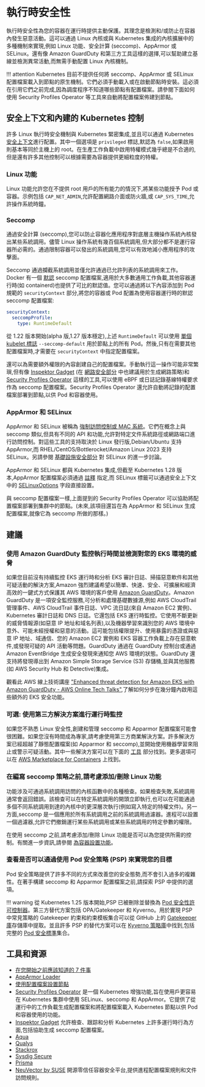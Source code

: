 # 執行時安全性

執行時安全性為您的容器在運行時提供主動保護。其理念是檢測和/或防止在容器內發生惡意活動。這可以通過 Linux 內核或與 Kubernetes 集成的內核擴展中的多種機制來實現,例如 Linux 功能、安全計算 (seccomp)、AppArmor 或 SELinux。還有像 Amazon GuardDuty 和第三方工具這樣的選擇,可以幫助建立基線並檢測異常活動,而無需手動配置 Linux 內核機制。

!!! attention
    Kubernetes 目前不提供任何將 seccomp、AppArmor 或 SELinux 配置檔案載入到節點的原生機制。它們必須手動載入或在啟動節點時安裝。這必須在引用它們之前完成,因為調度程序不知道哪些節點有配置檔案。請參閱下面如何使用 Security Profiles Operator 等工具來自動將配置檔案佈建到節點。

## 安全上下文和內建的 Kubernetes 控制

許多 Linux 執行時安全機制與 Kubernetes 緊密集成,並且可以通過 Kubernetes [安全上下文](https://kubernetes.io/docs/tasks/configure-pod-container/security-context/)進行配置。其中一個選項是 `privileged` 標誌,默認為 `false`,如果啟用則基本等同於主機上的 root。在生產工作負載中啟用特權模式幾乎總是不合適的,但是還有許多其他控制可以根據需要為容器提供更細粒度的特權。

### Linux 功能

Linux 功能允許您在不提供 root 用戶的所有能力的情況下,將某些功能授予 Pod 或容器。示例包括 `CAP_NET_ADMIN`,允許配置網路介面或防火牆,或 `CAP_SYS_TIME`,允許操作系統時鐘。

### Seccomp

通過安全計算 (seccomp),您可以防止容器化應用程序對底層主機操作系統內核發出某些系統調用。儘管 Linux 操作系統有幾百個系統調用,但大部分都不是運行容器所必需的。通過限制容器可以發出的系統調用,您可以有效地減小應用程序的攻擊面。

Seccomp 通過攔截系統調用並僅允許通過已允許列表的系統調用來工作。Docker 有一個 [默認](https://github.com/moby/moby/blob/master/profiles/seccomp/default.json) seccomp 配置檔案,適用於大多數通用工作負載,其他容器運行時(如 containerd)也提供了可比的默認值。您可以通過將以下內容添加到 Pod 規範的 `securityContext` 部分,將您的容器或 Pod 配置為使用容器運行時的默認 seccomp 配置檔案:

```yaml
securityContext:
  seccompProfile:
    type: RuntimeDefault
```

從 1.22 版本開始(alpha 版,1.27 版本穩定),上述 `RuntimeDefault` 可以使用 [單個 kubelet 標誌](https://kubernetes.io/docs/tutorials/security/seccomp/#enable-the-use-of-runtimedefault-as-the-default-seccomp-profile-for-all-workloads) `--seccomp-default` 用於節點上的所有 Pod。然後,只有在需要其他配置檔案時,才需要在 `securityContext` 中指定配置檔案。

還可以為需要額外權限的內容創建自己的配置檔案。手動執行這一操作可能非常繁瑣,但有像 [Inspektor Gadget](https://github.com/inspektor-gadget/inspektor-gadget) (在 [網路安全部分](../network/) 中也建議用於生成網路策略)和 [Security Profiles Operator](https://github.com/inspektor-gadget/inspektor-gadget) 這樣的工具,可以使用 eBPF 或日誌記錄基線特權要求作為 seccomp 配置檔案。Security Profiles Operator 還允許自動將記錄的配置檔案部署到節點,以供 Pod 和容器使用。

### AppArmor 和 SELinux

AppArmor 和 SELinux 被稱為 [強制訪問控制或 MAC 系統](https://en.wikipedia.org/wiki/Mandatory_access_control)。它們在概念上與 seccomp 類似,但具有不同的 API 和功能,允許對特定文件系統路徑或網路端口進行訪問控制。對這些工具的支持取決於 Linux 發行版,Debian/Ubuntu 支持 AppArmor,而 RHEL/CentOS/Bottlerocket/Amazon Linux 2023 支持 SELinux。另請參閱 [基礎設施安全部分](../hosts/#run-selinux) 對 SELinux 的進一步討論。

AppArmor 和 SELinux 都與 Kubernetes 集成,但截至 Kubernetes 1.28 版本,AppArmor 配置檔案必須通過 [註釋](https://kubernetes.io/docs/tutorials/security/apparmor/#securing-a-pod) 指定,而 SELinux 標籤可以通過安全上下文中的 [SELinuxOptions](https://kubernetes.io/docs/reference/generated/kubernetes-api/v1.28/#selinuxoptions-v1-core) 字段直接設置。

與 seccomp 配置檔案一樣,上面提到的 Security Profiles Operator 可以協助將配置檔案部署到集群中的節點。(未來,該項目還旨在為 AppArmor 和 SELinux 生成配置檔案,就像它為 seccomp 所做的那樣。)

## 建議

### 使用 Amazon GuardDuty 監控執行時間並檢測對您的 EKS 環境的威脅

如果您目前沒有持續監控 EKS 運行時和分析 EKS 審計日誌、掃描惡意軟件和其他可疑活動的解決方案,Amazon 強烈建議希望以簡單、快速、安全、可擴展和經濟高效的一鍵式方式保護其 AWS 環境的客戶使用 [Amazon GuardDuty](https://aws.amazon.com/guardduty/)。Amazon GuardDuty 是一項安全監控服務,可分析和處理基礎數據源,例如 AWS CloudTrail 管理事件、AWS CloudTrail 事件日誌、VPC 流日誌(來自 Amazon EC2 實例)、Kubernetes 審計日誌和 DNS 日誌。它還包括 EKS 運行時監控。它使用不斷更新的威脅情報源(如惡意 IP 地址和域名列表),以及機器學習來識別您的 AWS 環境中意外、可能未經授權和惡意的活動。這可能包括權限提升、使用暴露的憑證或與惡意 IP 地址、域通信、您的 Amazon EC2 實例和 EKS 容器工作負載上存在惡意軟件,或發現可疑的 API 活動等問題。GuardDuty 通過在 GuardDuty 控制台或通過 Amazon EventBridge 生成安全發現來通知您 AWS 環境的狀態。GuardDuty 還支持將發現導出到 Amazon Simple Storage Service (S3) 存儲桶,並與其他服務(如 AWS Security Hub 和 Detective)集成。

觀看此 AWS 線上技術講座 ["Enhanced threat detection for Amazon EKS with Amazon GuardDuty - AWS Online Tech Talks"](https://www.youtube.com/watch?v=oNHGRRroJuE),了解如何分步在幾分鐘內啟用這些額外的 EKS 安全功能。

### 可選: 使用第三方解決方案進行運行時監控

如果您不熟悉 Linux 安全性,創建和管理 seccomp 和 Apparmor 配置檔案可能會很困難。如果您沒有時間成為專家,請考慮使用第三方商業解決方案。許多解決方案已經超越了靜態配置檔案(如 Apparmor 和 seccomp),並開始使用機器學習來阻止或警示可疑活動。其中一些解決方案可以在下面的 [工具](#tools-and-resources) 部分找到。更多選項可以在 [AWS Marketplace for Containers](https://aws.amazon.com/marketplace/features/containers) 上找到。

### 在編寫 seccomp 策略之前,請考慮添加/刪除 Linux 功能

功能涉及可通過系統調用訪問的內核函數中的各種檢查。如果檢查失敗,系統調用通常會返回錯誤。該檢查可以在特定系統調用的開頭立即執行,也可以在可能通過多個不同系統調用到達的內核中的更深層次執行(例如寫入特定的特權文件)。另一方面,seccomp 是一個應用於所有系統調用之前的系統調用過濾器。進程可以設置一個過濾器,允許它們撤銷運行某些系統調用或某些系統調用的特定參數的權限。

在使用 seccomp 之前,請考慮添加/刪除 Linux 功能是否可以為您提供所需的控制。有關進一步資訊,請參閱 [為容器設置功能](https://kubernetes.io/docs/tasks/configure-pod-container/security-context/#set-capabilities-for-a-container)。

### 查看是否可以通過使用 Pod 安全策略 (PSP) 來實現您的目標

Pod 安全策略提供了許多不同的方式來改善您的安全態勢,而不會引入過多的複雜性。在著手構建 seccomp 和 Apparmor 配置檔案之前,請探索 PSP 中提供的選項。

!!! warning
    從 Kubernetes 1.25 版本開始,PSP 已被刪除並替換為 [Pod 安全性許可控制器](https://kubernetes.io/docs/concepts/security/pod-security-admission/)。第三方替代方案包括 OPA/Gatekeeper 和 Kyverno。用於實現 PSP 中常見策略的 Gatekeeper 約束和約束模板集合可以從 GitHub 上的 [Gatekeeper 庫](https://github.com/open-policy-agent/gatekeeper-library/tree/master/library/pod-security-policy)存儲庫中提取。並且許多 PSP 的替代方案可以在 [Kyverno 策略庫](https://main.kyverno.io/policies/)中找到,包括完整的 [Pod 安全標準](https://kubernetes.io/docs/concepts/security/pod-security-standards/)集合。

## 工具和資源

- [在您開始之前應該知道的 7 件事](https://itnext.io/seccomp-in-kubernetes-part-i-7-things-you-should-know-before-you-even-start-97502ad6b6d6)
- [AppArmor Loader](https://github.com/kubernetes/kubernetes/tree/master/test/images/apparmor-loader)
- [使用配置檔案設置節點](https://kubernetes.io/docs/tutorials/clusters/apparmor/#setting-up-nodes-with-profiles)
- [Security Profiles Operator](https://github.com/kubernetes-sigs/security-profiles-operator) 是一個 Kubernetes 增強功能,旨在使用戶更容易在 Kubernetes 集群中使用 SELinux、seccomp 和 AppArmor。它提供了從運行中的工作負載生成配置檔案和將配置檔案載入 Kubernetes 節點以供 Pod 和容器使用的功能。
- [Inspektor Gadget](https://github.com/inspektor-gadget/inspektor-gadget) 允許檢查、跟踪和分析 Kubernetes 上許多運行時行為方面,包括協助生成 seccomp 配置檔案。
- [Aqua](https://www.aquasec.com/products/aqua-cloud-native-security-platform/)
- [Qualys](https://www.qualys.com/apps/container-security/)
- [Stackrox](https://www.stackrox.com/use-cases/threat-detection/)
- [Sysdig Secure](https://sysdig.com/products/kubernetes-security/)
- [Prisma](https://docs.paloaltonetworks.com/cn-series)
- [NeuVector by SUSE](https://www.suse.com/neuvector/) 開源零信任容器安全平台,提供進程配置檔案規則和文件訪問規則。

